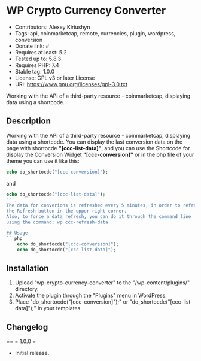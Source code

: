 # WP Crypto Currency Converter 
* Contributors: Alexey Kiriushyn
* Tags: api, coinmarketcap, remote, currencies, plugin, wordpress, conversion 
* Donate link: # 
* Requires at least: 5.2 
* Tested up to: 5.8.3
* Requires PHP: 7.4 
* Stable tag: 1.0.0 
* License: GPL v3 or later License
* URI: https://www.gnu.org/licenses/gpl-3.0.txt

Working with the API of a third-party resource - coinmarketcap,
displaying data using a shortcode.

## Description 
Working with the API of a third-party resource -
coinmarketcap, displaying data using a shortcode. You can display the
last conversion data on the page with shortocde **"[ccc-list-data]"**, and
you can use the Shortcode for display the Conversion Widget
**"[ccc-conversion]"** or in the php file of your theme you can use it
like this: 
```php 
echo do_shortocde("[ccc-conversion]");
``` 
and 
```php 
echo do_shortocde("[ccc-list-data]");
```. 
The data for converions is refreshed every 5 minutes, in order to refresh the data forcibly, click
the Refresh button in the upper right corner.
Also, to force a data refresh, you can do it through the command line
using the command: wp ccc-refresh-data

## Usage
```php
    echo do_shortocde("[ccc-conversion]");
    echo do_shortocde("[ccc-list-data]");
```


## Installation 
1. Upload "wp-crypto-currency-converter" to the "/wp-content/plugins/" directory. 
2. Activate the plugin through the "Plugins" menu in WordPress. 
3. Place "do\_shortocde("\[ccc-conversion\]");" or "do\_shortocde("\[ccc-list-data\]");" in your templates.

## Changelog 
== = 1.0.0 = 
* Initial release.
